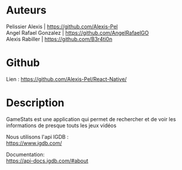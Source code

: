 # Auteurs
Pelissier Alexis | https://github.com/Alexis-Pel
<br>
Angel Rafael Gonzalez | https://github.com/AngelRafaelGO
<br>
Alexis Rabiller | https://github.com/B3r4ti0n

# Github
Lien : https://github.com/Alexis-Pel/React-Native/

# Description
GameStats est une application qui permet de rechercher et de voir les informations de presque touts les jeux vidéos

Nous utilisons l'api IGDB :
<br>
https://www.igdb.com/

Documentation: 
<br>
https://api-docs.igdb.com/#about
